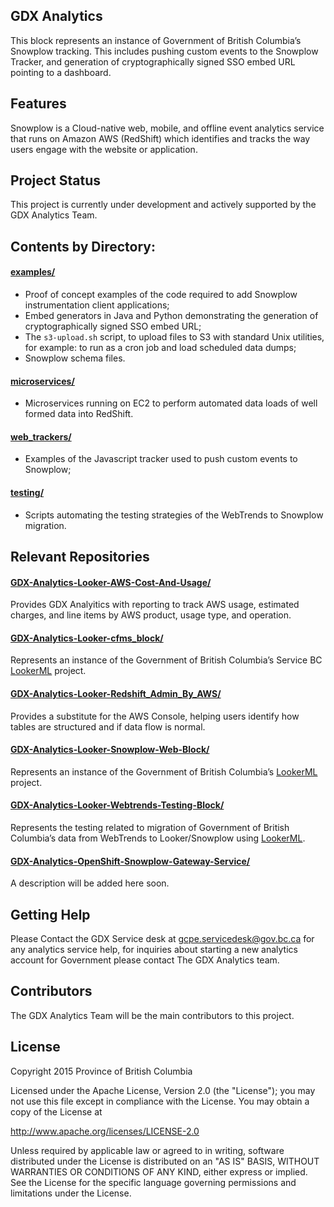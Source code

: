 ## GDX Analytics

This block represents an instance of Government of British Columbia’s Snowplow tracking. This includes pushing custom events to the Snowplow Tracker, and generation of cryptographically signed SSO embed URL pointing to a dashboard.

## Features

Snowplow is a Cloud-native web, mobile, and offline event analytics service that runs on Amazon AWS (RedShift) which identifies and tracks the way users engage with the website or application.

## Project Status

This project is currently under development and actively supported by the GDX Analytics Team.

## Contents by Directory:

#### [examples/](./examples/)

- Proof of concept examples of the code required to add Snowplow instrumentation client applications;
- Embed generators in Java and Python demonstrating the generation of cryptographically signed SSO embed URL;
- The `s3-upload.sh` script, to upload files to S3 with standard Unix utilities, for example: to run as a cron job and load scheduled data dumps;
- Snowplow schema files.

#### [microservices/](./microservices/)

- Microservices running on EC2 to perform automated data loads of well formed data into RedShift.

#### [web_trackers/](./web_trackers)

- Examples of the Javascript tracker used to push custom events to Snowplow;

#### [testing/](./testing/)

- Scripts automating the testing strategies of the WebTrends to Snowplow migration.

## Relevant Repositories

#### [GDX-Analytics-Looker-AWS-Cost-And-Usage/](https://github.com/bcgov/GDX-Analytics-Looker-AWS-Cost-And-Usage) 
Provides GDX Analyitics with reporting to track AWS usage, estimated charges, and line items by AWS product, usage type, and operation.
#### [GDX-Analytics-Looker-cfms_block/](https://github.com/bcgov/GDX-Analytics-Looker-cfms_block)
Represents an instance of the Government of British Columbia’s Service BC [LookerML](https://docs.looker.com/data-modeling/learning-lookml/what-is-lookml) project.
#### [GDX-Analytics-Looker-Redshift_Admin_By_AWS/](https://github.com/bcgov/GDX-Analytics-Looker-Redshift_Admin_By_AWS)
Provides a substitute for the AWS Console, helping users identify how tables are structured and if data flow is normal.
#### [GDX-Analytics-Looker-Snowplow-Web-Block/](https://github.com/bcgov/GDX-Analytics-Looker-Snowplow-Web-Block)
Represents an instance of the Government of British Columbia’s [LookerML](https://docs.looker.com/data-modeling/learning-lookml/what-is-lookml) project.
#### [GDX-Analytics-Looker-Webtrends-Testing-Block/](https://github.com/bcgov/GDX-Analytics-Looker-Webtrends-Testing-Block)
Represents the testing related to migration of Government of British Columbia’s data from WebTrends to Looker/Snowplow using [LookerML](https://docs.looker.com/data-modeling/learning-lookml/what-is-lookml).
#### [GDX-Analytics-OpenShift-Snowplow-Gateway-Service/](https://github.com/bcgov/GDX-Analytics-OpenShift-Snowplow-Gateway-Service)
A description will be added here soon.

## Getting Help

Please Contact the GDX Service desk at gcpe.servicedesk@gov.bc.ca for any analytics service help, for inquiries about starting a new analytics account for Government please contact The GDX Analytics team.

## Contributors

The GDX Analytics Team will be the main contributors to this project.

## License


Copyright 2015 Province of British Columbia

Licensed under the Apache License, Version 2.0 (the "License");
you may not use this file except in compliance with the License.
You may obtain a copy of the License at

   http://www.apache.org/licenses/LICENSE-2.0

Unless required by applicable law or agreed to in writing, software
distributed under the License is distributed on an "AS IS" BASIS,
WITHOUT WARRANTIES OR CONDITIONS OF ANY KIND, either express or implied.
See the License for the specific language governing permissions and limitations under the License.
